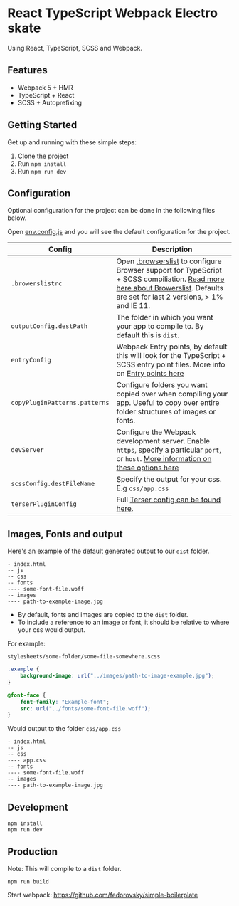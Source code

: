 # React TypeScript Webpack Electro skate

Using React, TypeScript, SCSS and Webpack.

## Features
- Webpack 5 + HMR
- TypeScript + React
- SCSS + Autoprefixing 

## Getting Started

Get up and running with these simple steps:

1. Clone the project
2. Run `npm install`
3. Run `npm run dev`


## Configuration
Optional configuration for the project can be done in the following files below.

Open [env.config.js](/env.config.js) and you will see the default configuration for the project.


| Config      | Description |
| ----------- | ----------- |
| `.browerslistrc`      | Open [.browserslist](/.browserslist) to configure Browser support for TypeScript + SCSS compiliation. [Read more here about Browerslist](https://github.com/browserslist/browserslist). Defaults are set for last 2 versions, > 1% and IE 11.   |
| `outputConfig.destPath` | The folder in which you want your app to compile to. By default this is `dist`.               |
| `entryConfig` | Webpack Entry points, by default this will look for the TypeScript + SCSS entry point files.  More info on [Entry points here](https://webpack.js.org/concepts/entry-points/ )               |
| `copyPluginPatterns.patterns` | Configure folders you want copied over when compiling your app. Useful to copy over entire folder structures of images or fonts. |
| `devServer` | Configure the Webpack development server. Enable `https`, specify a particular `port`, or `host`. [More information on these options here](https://webpack.js.org/configuration/dev-server/)
| `scssConfig.destFileName` | Specify the output for your css. E.g `css/app.css`
| `terserPluginConfig` | Full [Terser config can be found here](https://webpack.js.org/plugins/terser-webpack-plugin/#terseroptions).


## Images, Fonts and output 

Here's an example of the default generated output to our `dist` folder.
```
- index.html
-- js
-- css
-- fonts
---- some-font-file.woff
-- images
---- path-to-example-image.jpg
```

- By default, fonts and images are copied to the `dist` folder.
- To include a reference to an image or font, it should be relative to where your css would output.

For example: 

`stylesheets/some-folder/some-file-somewhere.scss`
```css
.example {
    background-image: url("../images/path-to-image-example.jpg");
}

@font-face {
    font-family: "Example-font";
    src: url("../fonts/some-font-file.woff");
}
``` 

Would output to the folder `css/app.css` 

```
- index.html
-- js
-- css
---- app.css
-- fonts
---- some-font-file.woff
-- images
---- path-to-example-image.jpg
```


## Development

```shell
npm install
npm run dev
```

## Production
Note: This will compile to a `dist` folder.
```shell
npm run build
```

Start webpack: https://github.com/fedorovsky/simple-boilerplate
